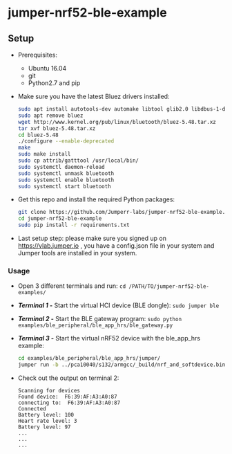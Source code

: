 # jumper-nrf52-ble-example

## Setup
- Prerequisites:
    - Ubuntu 16.04
    - git
    - Python2.7 and pip
    
- Make sure you have the latest Bluez drivers installed:
    
    ```bash
    sudo apt install autotools-dev automake libtool glib2.0 libdbus-1-dev elfutils libelf-dev libdw-dev libudev-dev libjson0 libjson0-dev libical-dev libreadline-dev libbluetooth-dev libboost-python-dev libboost-all-dev
    sudo apt remove bluez
    wget http://www.kernel.org/pub/linux/bluetooth/bluez-5.48.tar.xz
    tar xvf bluez-5.48.tar.xz
    cd bluez-5.48
    ./configure --enable-deprecated
    make
    sudo make install
    sudo cp attrib/gatttool /usr/local/bin/
    sudo systemctl daemon-reload
    sudo systemctl unmask bluetooth
    sudo systemctl enable bluetooth
    sudo systemctl start bluetooth
    ```
- Get this repo and install the required Python packages:
    
    ```bash
    git clone https://github.com/Jumperr-labs/jumper-nrf52-ble-example.git
    cd jumper-nrf52-ble-example
    sudo pip install -r requirements.txt
    ```
- Last setup step: please make sure you signed up on https://vlab.jumper.io , you have a config.json file in your system and  Jumper tools are installed in your system.

### Usage
- Open 3 different terminals and run: `cd /PATH/TO/jumper-nrf52-ble-examples/`
- ***Terminal 1 -*** Start the virtual HCI device (BLE dongle): `sudo jumper ble`
- ***Terminal 2 -*** Start the BLE gateway program: `sudo python examples/ble_peripheral/ble_app_hrs/ble_gateway.py`
- ***Terminal 3 -*** Start the virtual nRF52 device with the ble_app_hrs example:
    
    ```bash
    cd examples/ble_peripheral/ble_app_hrs/jumper/
    jumper run -b ../pca10040/s132/armgcc/_build/nrf_and_softdevice.bin -u  
    ```
- Check out the output on terminal 2:
    
    ```
    Scanning for devices
    Found device:  F6:39:AF:A3:A0:87
    connecting to:  F6:39:AF:A3:A0:87
    Connected
    Battery level: 100
    Heart rate level: 3
    Battery level: 97
    ...
    ...
    ...
    ```
